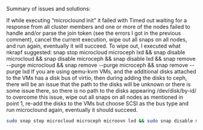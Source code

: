 Summary of issues and solutions:

If while executing “microclound init” it failed with Timed out waiting for a response from all cluster members and one or more of the nodes failed to handle and/or parse the join token (see the errors I got in the previous comment), cancel the current execution, wipe out all snaps on all nodes, and run again, eventually it will succeed.
To wipe out, I executed what nkrapf suggested:
snap stop microcloud microceph lxd && snap disable microcloud && snap disable microceph && snap disable lxd && snap remove --purge microcloud && snap remove --purge microceph && snap remove --purge lxd
If you are using qemu-kvm VMs, and the additional disks attached to the VMs has a disk bus of virtio, then during adding the disks to ceph, there will be an issue that the path to the disks will be unknown or there is some issue there, so there is no path to the disks appearing
/dev/disk/by-id/
to overcome this issue, wipe out all snaps on all nodes as mentioned in point 1, re-add the disks to the VMs but choose SCSI as the bus type and run microclound again, eventually it should succeed.

```bash
sudo snap stop microcloud microceph microovn lxd && sudo snap disable microcloud && sudo snap disable microceph && sudo snap disable lxd && sudo snap disable microovn && sudo snap remove --purge microcloud && sudo snap remove --purge microceph && sudo snap remove --purge lxd && sudo snap remove --purge microovn
```
